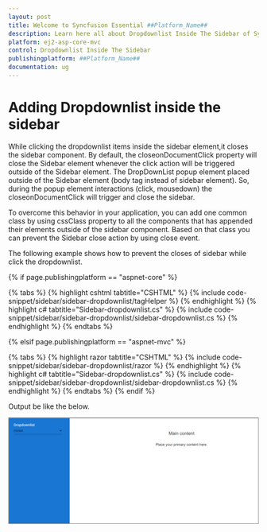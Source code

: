 ```yaml
---
layout: post
title: Welcome to Syncfusion Essential ##Platform_Name##
description: Learn here all about Dropdownlist Inside The Sidebar of Syncfusion Essential ##Platform_Name## widgets based on HTML5 and jQuery.
platform: ej2-asp-core-mvc
control: Dropdownlist Inside The Sidebar
publishingplatform: ##Platform_Name##
documentation: ug
---
```



# Adding Dropdownlist inside the sidebar

While clicking the dropdownlist items inside the sidebar element,it closes the sidebar component. By default, the closeonDocumentClick property will close the Sidebar element whenever the click action will be triggered outside of the Sidebar element. The DropDownList popup element placed outside of the Sidebar element (body tag instead of sidebar element). So, during the popup element interactions (click, mousedown) the closeonDocumentClick will trigger and close the sidebar.

To overcome this behavior in your application, you can add one common class by using cssClass property to all the components that has appended their elements outside of the sidebar component. Based on that class you can prevent the Sidebar close action by using close event.

The following example shows how to prevent the closes of sidebar while click the dropdownlist.

{% if page.publishingplatform == "aspnet-core" %}

{% tabs %}
{% highlight cshtml tabtitle="CSHTML" %}
{% include code-snippet/sidebar/sidebar-dropdownlist/tagHelper %}
{% endhighlight %}
{% highlight c# tabtitle="Sidebar-dropdownlist.cs" %}
{% include code-snippet/sidebar/sidebar-dropdownlist/sidebar-dropdownlist.cs %}
{% endhighlight %}
{% endtabs %}

{% elsif page.publishingplatform == "aspnet-mvc" %}

{% tabs %}
{% highlight razor tabtitle="CSHTML" %}
{% include code-snippet/sidebar/sidebar-dropdownlist/razor %}
{% endhighlight %}
{% highlight c# tabtitle="Sidebar-dropdownlist.cs" %}
{% include code-snippet/sidebar/sidebar-dropdownlist/sidebar-dropdownlist.cs %}
{% endhighlight %}
{% endtabs %}
{% endif %}



Output be like the below.

![Sidebar Sample](../images/dropdownlist.png)